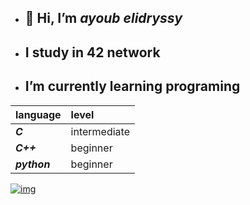 - ## 👋 Hi, I’m *ayoub elidryssy*
- ##  I study in 42 network
- ##  I’m currently learning programing

|language    |level   |
|  :-       |  :-   |
|***C***     | intermediate |
|***C++***   |beginner|
|***python***|beginner|


[![img](https://cdn.icon-icons.com/icons2/2530/PNG/512/leetcode_button_icon_151892.png)](https://leetcode.com/ayoubedark/)
